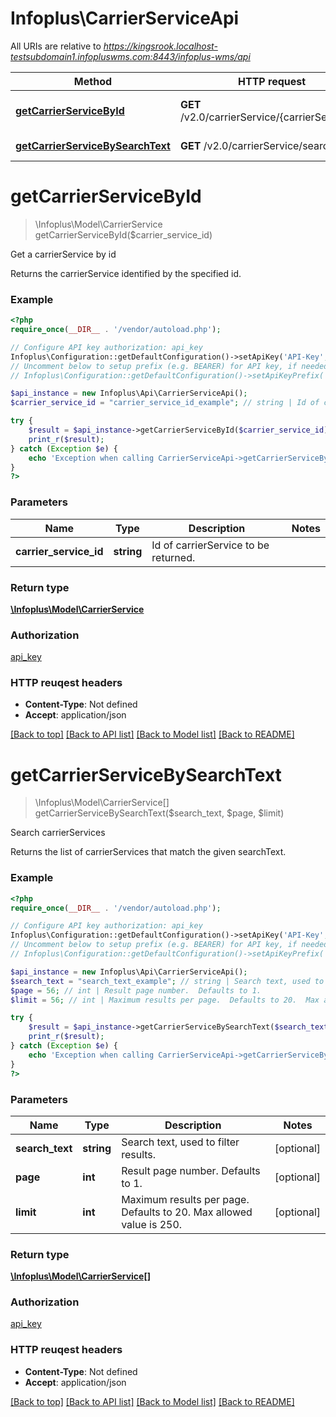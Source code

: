 # Infoplus\CarrierServiceApi

All URIs are relative to *https://kingsrook.localhost-testsubdomain1.infopluswms.com:8443/infoplus-wms/api*

Method | HTTP request | Description
------------- | ------------- | -------------
[**getCarrierServiceById**](CarrierServiceApi.md#getCarrierServiceById) | **GET** /v2.0/carrierService/{carrierServiceId} | Get a carrierService by id
[**getCarrierServiceBySearchText**](CarrierServiceApi.md#getCarrierServiceBySearchText) | **GET** /v2.0/carrierService/search | Search carrierServices


# **getCarrierServiceById**
> \Infoplus\Model\CarrierService getCarrierServiceById($carrier_service_id)

Get a carrierService by id

Returns the carrierService identified by the specified id.

### Example 
```php
<?php
require_once(__DIR__ . '/vendor/autoload.php');

// Configure API key authorization: api_key
Infoplus\Configuration::getDefaultConfiguration()->setApiKey('API-Key', 'YOUR_API_KEY');
// Uncomment below to setup prefix (e.g. BEARER) for API key, if needed
// Infoplus\Configuration::getDefaultConfiguration()->setApiKeyPrefix('API-Key', 'BEARER');

$api_instance = new Infoplus\Api\CarrierServiceApi();
$carrier_service_id = "carrier_service_id_example"; // string | Id of carrierService to be returned.

try { 
    $result = $api_instance->getCarrierServiceById($carrier_service_id);
    print_r($result);
} catch (Exception $e) {
    echo 'Exception when calling CarrierServiceApi->getCarrierServiceById: ', $e->getMessage(), "\n";
}
?>
```

### Parameters

Name | Type | Description  | Notes
------------- | ------------- | ------------- | -------------
 **carrier_service_id** | **string**| Id of carrierService to be returned. | 

### Return type

[**\Infoplus\Model\CarrierService**](CarrierService.md)

### Authorization

[api_key](../README.md#api_key)

### HTTP reuqest headers

 - **Content-Type**: Not defined
 - **Accept**: application/json

[[Back to top]](#) [[Back to API list]](../README.md#documentation-for-api-endpoints) [[Back to Model list]](../README.md#documentation-for-models) [[Back to README]](../README.md)

# **getCarrierServiceBySearchText**
> \Infoplus\Model\CarrierService[] getCarrierServiceBySearchText($search_text, $page, $limit)

Search carrierServices

Returns the list of carrierServices that match the given searchText.

### Example 
```php
<?php
require_once(__DIR__ . '/vendor/autoload.php');

// Configure API key authorization: api_key
Infoplus\Configuration::getDefaultConfiguration()->setApiKey('API-Key', 'YOUR_API_KEY');
// Uncomment below to setup prefix (e.g. BEARER) for API key, if needed
// Infoplus\Configuration::getDefaultConfiguration()->setApiKeyPrefix('API-Key', 'BEARER');

$api_instance = new Infoplus\Api\CarrierServiceApi();
$search_text = "search_text_example"; // string | Search text, used to filter results.
$page = 56; // int | Result page number.  Defaults to 1.
$limit = 56; // int | Maximum results per page.  Defaults to 20.  Max allowed value is 250.

try { 
    $result = $api_instance->getCarrierServiceBySearchText($search_text, $page, $limit);
    print_r($result);
} catch (Exception $e) {
    echo 'Exception when calling CarrierServiceApi->getCarrierServiceBySearchText: ', $e->getMessage(), "\n";
}
?>
```

### Parameters

Name | Type | Description  | Notes
------------- | ------------- | ------------- | -------------
 **search_text** | **string**| Search text, used to filter results. | [optional] 
 **page** | **int**| Result page number.  Defaults to 1. | [optional] 
 **limit** | **int**| Maximum results per page.  Defaults to 20.  Max allowed value is 250. | [optional] 

### Return type

[**\Infoplus\Model\CarrierService[]**](CarrierService.md)

### Authorization

[api_key](../README.md#api_key)

### HTTP reuqest headers

 - **Content-Type**: Not defined
 - **Accept**: application/json

[[Back to top]](#) [[Back to API list]](../README.md#documentation-for-api-endpoints) [[Back to Model list]](../README.md#documentation-for-models) [[Back to README]](../README.md)

